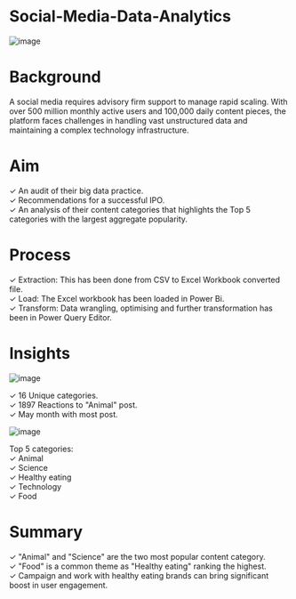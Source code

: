 # Social-Media-Data-Analytics
![image](https://github.com/Mayukh19/Social-Media-Data-Analytics/assets/119560255/9932537e-40fb-4761-a1d9-c2001ccc443f)

# Background
A social media requires advisory firm support to manage rapid scaling. With over 500 million monthly active users and 100,000 daily content pieces, the platform faces challenges in handling vast unstructured data and maintaining a complex technology infrastructure.

# Aim
✓ An audit of their big data practice.\
✓ Recommendations for a successful IPO.\
✓ An analysis of their content categories that highlights the Top 5 categories with the largest aggregate popularity.

# Process
✓ Extraction: This has been done from CSV to Excel Workbook converted file.\
✓ Load: The Excel workbook has been loaded in Power Bi.\
✓ Transform: Data wrangling, optimising and further transformation has been in Power Query Editor.

# Insights
![image](https://github.com/Mayukh19/Social-Media-Data-Analytics/assets/119560255/2ed3a91a-762e-483c-8842-ebe90e25c878)

✓ 16 Unique categories.\
✓ 1897 Reactions to "Animal" post.\
✓ May month with most post.

![image](https://github.com/Mayukh19/Social-Media-Data-Analytics/assets/119560255/6535a2d2-17af-4933-a384-4553ee0adcd8)

Top 5 categories:\
✓ Animal\
✓ Science\
✓ Healthy eating\
✓ Technology\
✓ Food

# Summary
✓ "Animal" and "Science" are the two most popular content category.\
✓ "Food" is a common theme as "Healthy eating" ranking the highest.\
✓ Campaign and work with healthy eating brands can bring significant boost in user engagement.
